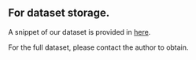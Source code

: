 ## For dataset storage.

A snippet of our dataset is provided in [here](../module3_our_dataset/data_collection/data).  

For the full dataset, please contact the author to obtain. 



